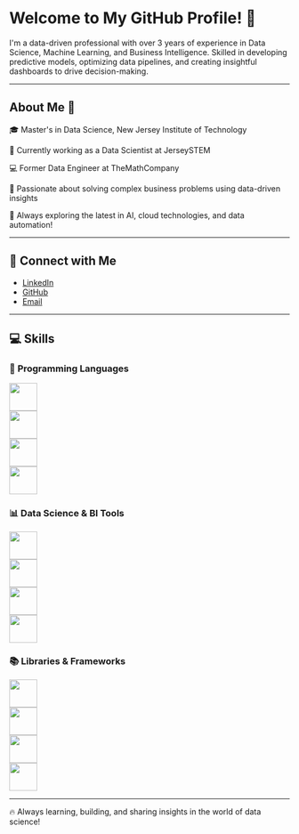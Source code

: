 # Welcome to My GitHub Profile! 🚀  

I'm a data-driven professional with over 3 years of experience in Data Science, Machine Learning, and Business Intelligence. Skilled in developing predictive models, optimizing data pipelines, and creating insightful dashboards to drive decision-making.  

---

## About Me 🚀  

🎓 Master's in Data Science, New Jersey Institute of Technology

💼 Currently working as a Data Scientist at JerseySTEM

💻 Former Data Engineer at TheMathCompany

🌱 Passionate about solving complex business problems using data-driven insights  

🚀 Always exploring the latest in AI, cloud technologies, and data automation!  

---
## 🤝 Connect with Me  

- [LinkedIn](https://www.linkedin.com/in/niveditha-cr/)  
- [GitHub](https://github.com/Niv-Raj)  
- [Email](mailto:niveditha.cr.9@gmail.com)

---

## 💻 Skills

### 🔧 **Programming Languages**  
<a href="https://www.python.org/"><img src="https://www.python.org/static/community_logos/python-logo.png" width="50" /></a>  
<a href="https://www.r-project.org/"><img src="https://www.r-project.org/logo/Rlogo.png" width="50" /></a>  
<a href="https://www.mysql.com/"><img src="https://upload.wikimedia.org/wikipedia/commons/8/87/SQL_Logo.svg" width="50" /></a>  
<a href="https://spark.apache.org/"><img src="https://upload.wikimedia.org/wikipedia/commons/thumb/7/7d/Apache_Spark_logo.svg/400px-Apache_Spark_logo.svg.png" width="50" /></a>

### 📊 **Data Science & BI Tools**  
<a href="https://www.snowflake.com/"><img src="https://upload.wikimedia.org/wikipedia/commons/c/c7/Snowflake_Logo.svg" width="50" /></a>  
<a href="https://azure.microsoft.com/en-us/"><img src="https://upload.wikimedia.org/wikipedia/commons/3/3d/Microsoft_Azure_Logo.svg" width="50" /></a>  
<a href="https://aws.amazon.com/"><img src="https://upload.wikimedia.org/wikipedia/commons/0/0f/Amazon_Web_Services_Logo.svg" width="50" /></a>  
<a href="https://www.tableau.com/"><img src="https://upload.wikimedia.org/wikipedia/commons/a/a5/Tableau_Logo.svg" width="50" /></a>

### 📚 **Libraries & Frameworks**  
<a href="https://www.tensorflow.org/"><img src="https://upload.wikimedia.org/wikipedia/commons/a/a3/TensorFlow_logo.svg" width="50" /></a>  
<a href="https://pytorch.org/"><img src="https://upload.wikimedia.org/wikipedia/commons/e/e8/PyTorch_logo.png" width="50" /></a>  
<a href="https://keras.io/"><img src="https://upload.wikimedia.org/wikipedia/commons/2/29/Keras_logo.svg" width="50" /></a>  
<a href="https://scikit-learn.org/"><img src="https://upload.wikimedia.org/wikipedia/commons/0/05/Scikit_learn_logo_small.svg" width="50" /></a>

---

🔥 Always learning, building, and sharing insights in the world of data science!
